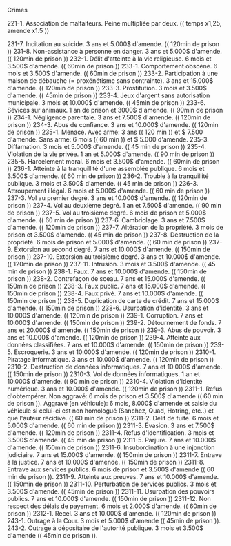 
Crimes

221-1. Association de malfaiteurs. Peine multipliée par deux. (( temps x1,25, amende x1.5 ))


231-7. Incitation au suicide. 3 ans et 5.000$ d'amende. (( 120min de prison ))
231-8. Non-assistance à personne en danger. 3 ans et 5.000$ d'amende. (( 120min de prison ))
232-1. Délit d'atteinte à la vie religieuse. 6 mois et 3.500$ d'amende. (( 60min de prison ))
233-1. Comportement obscène. 6 mois et 3.500$ d'amende. (( 60min de prison ))
233-2. Participation à une maison de débauche (= proxénétisme sans contrainte). 3 ans et 15.000$ d'amende. (( 120min de prison ))
233-3. Prostitution. 3 mois et 3.500$ d'amende. (( 45min de prison ))
233-4. Jeux d'argent sans autorisation municipale. 3 mois et 10.000$ d'amende. (( 45min de prison ))
233-6. Sévices sur animaux. 1 an de prison et 3000$ d'amende. (( 90min de prison ))
234-1. Négligence parentale. 3 ans et 7.500$ d'amende. (( 120min de prison ))
234-3. Abus de confiance. 3 ans et 10.000$ d'amende. (( 120min de prison ))
235-1. Menace. Avec arme: 3 ans (( 120 min )) et $ 7.500 d'amende. Sans arme: 6 mois (( 60 min )) et $ 5.000 d'amende.
235-3. Diffamation. 3 mois et 5.000$ d'amende. (( 45 min de prison ))
235-4. Violation de la vie privée. 1 an et 5.000$ d'amende. (( 90 min de prison ))
235-5. Harcèlement moral. 6 mois et 3.500$ d'amende. (( 60min de prison ))
236-1. Atteinte à la tranquillité d'une assemblée publique. 6 mois et 3.500$ d'amende. (( 60 min de prison ))
236-2. Trouble à la tranquillité publique. 3 mois et 3.500$ d'amende. (( 45 min de prison ))
236-3. Attroupement illégal. 6 mois et 5.000$ d'amende. (( 60 min de prison ))
237-3. Vol au premier degré. 3 ans et 10.000$ d'amende. (( 120min de prison ))
237-4. Vol au deuxième degré. 1 an et 7.500$ d'amende. (( 90 min de prison ))
237-5. Vol au troisième degré. 6 mois de prison et 5.000$ d'amende. (( 60 min de prison ))
237-6. Cambriolage. 3 ans et 7.500$ d'amende. (( 120min de prison ))
237-7. Altération de la propriété. 3 mois de prison et 3.500$ d'amende. (( 45 min de prison ))
237-8. Destruction de la propriété. 6 mois de prison et 5.000$ d'amende. (( 60 min de prison ))
237-9. Extorsion au second degré. 7 ans et 10.000$ d'amende. (( 150min de prison ))
237-10. Extorsion au troisième degré. 3 ans et 10.000$ d'amende. (( 120min de prison ))
237-11. Intrusion. 3 mois et 3.500$ d'amende. (( 45 min de prison ))
238-1. Faux. 7 ans et 10.000$ d'amende. (( 150min de prison ))
238-2. Contrefaçon de sceau. 7 ans et 15.000$ d'amende. (( 150min de prison ))
238-3. Faux public. 7 ans et 15.000$ d'amende. (( 150min de prison ))
238-4. Faux privé. 7 ans et 10.000$ d'amende. (( 150min de prison ))
238-5. Duplication de carte de crédit. 7 ans et 15.000$ d'amende. (( 150min de prison ))
238-6. Usurpation d'identité. 3 ans et 10.000$ d'amende. (( 120min de prison ))
239-1. Corruption. 7 ans et 10.000$ d'amende. (( 150min de prison ))
239-2. Détournement de fonds. 7 ans et 20.000$ d'amende. (( 150min de prison ))
239-3. Abus de pouvoir. 3 ans et 10.000$ d'amende. (( 120min de prison ))
239-4. Atteinte aux données classifiées. 7 ans et 10.000$ d'amende. (( 150min de prison ))
239-5. Escroquerie. 3 ans et 10.000$ d'amende. (( 120min de prison ))
2310-1. Piratage informatique. 3 ans et 10.000$ d'amende. (( 120min de prison ))
2310-2. Destruction de données informatiques. 7 ans et 10.000$ d'amende. (( 150min de prison ))
2310-3. Vol de données informatiques. 1 an et 10.000$ d'amende. (( 90 min de prison ))
2310-4. Violation d'identité numérique. 3 ans et 10.000$ d'amende. (( 120min de prison ))
2311-1. Refus d'obtempérer. Non aggravé: 6 mois de prison et 3.500$ d'amende (( 60 min de prison )).
Aggravé (en véhicule): 6 mois, 8.000$ d'amende et saisie du véhicule si celui-ci est non homologué (Sanchez, Quad, Hotring, etc..) et que l'auteur récidive. (( 60 min de prison ))
2311-2. Délit de fuite. 6 mois et 5.000$ d'amende. (( 60 min de prison ))
2311-3. Évasion. 3 ans et 7.500$ d'amende. (( 120min de prison ))
2311-4. Refus d'identification. 3 mois et 3.500$ d'amende. (( 45 min de prison ))
2311-5. Parjure. 7 ans et 10.000$ d'amende. (( 150min de prison ))
2311-6. Insubordination à une injonction judiciaire. 7 ans et 15.000$ d'amende. (( 150min de prison ))
2311-7. Entrave à la justice. 7 ans et 10.000$ d'amende. (( 150min de prison ))
2311-8. Entrave aux services publics. 6 mois de prison et 3.500$ d'amende (( 60 min de prison )).
2311-9. Atteinte aux preuves. 7 ans et 10.000$ d'amende. (( 150min de prison ))
2311-10. Perturbation de services publics. 3 mois et 3.500$ d'amende. (( 45min de prison ))
2311-11. Usurpation des pouvoirs publics. 7 ans et 10.000$ d'amende. (( 150min de prison ))
2311-12. Non respect des délais de payement. 6 mois et 2.000$ d'amende. (( 60min de prison ))
2312-1. Recel. 3 ans et 10.000$ d'amende. (( 120min de prison ))
243-1. Outrage à la Cour. 3 mois et 5.000$ d'amende (( 45min de prison )).
243-2. Outrage à dépositaire de l'autorité publique. 3 mois et 3.500$ d'amende (( 45min de prison )).